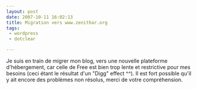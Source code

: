 ```yaml
---
layout: post
date: 2007-10-11 16:02:13
title: Migration vers www.zenithar.org
tags:
 - wordpress
 - dotclear

---
```



Je suis en train de migrer mon blog, vers une nouvelle plateforme d'hébergement, car celle de Free est bien trop lente et restrictive pour mes besoins (ceci étant le résultat d'un "Digg" effect ^^). Il est fort possible qu'il y ait encore des problèmes non résolus, merci de votre compréhension.


